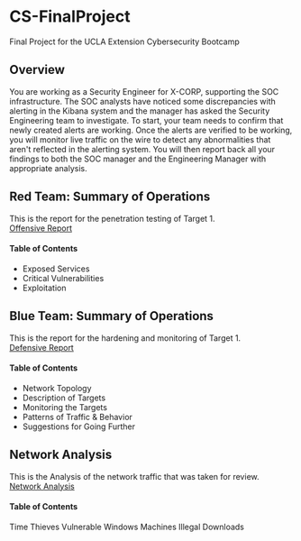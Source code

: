 # CS-FinalProject
Final Project for the UCLA Extension Cybersecurity Bootcamp

## Overview
You are working as a Security Engineer for X-CORP, supporting the SOC infrastructure. The SOC analysts have noticed some discrepancies with alerting in the Kibana system and the manager has asked the Security Engineering team to investigate.
To start, your team needs to confirm that newly created alerts are working. Once the alerts are verified to be working, you will monitor live traffic on the wire to detect any abnormalities that aren't reflected in the alerting system.
You will then report back all your findings to both the SOC manager and the Engineering Manager with appropriate analysis.

## Red Team: Summary of Operations
This is the report for the penetration testing of Target 1.  
[Offensive Report](https://github.com/danclarkrivera/CS-FinalProject/blob/main/OffensiveReport.md)
#### Table of Contents
- Exposed Services
- Critical Vulnerabilities
- Exploitation

## Blue Team: Summary of Operations
This is the report for the hardening and monitoring of Target 1.  
[Defensive Report](https://github.com/danclarkrivera/CS-FinalProject/blob/main/DefenseReport.md)
#### Table of Contents
- Network Topology
- Description of Targets
- Monitoring the Targets
- Patterns of Traffic & Behavior
- Suggestions for Going Further

## Network Analysis
This is the Analysis of the network traffic that was taken for review.  
[Network Analysis](https://github.com/danclarkrivera/CS-FinalProject/blob/main/NetworkAnalysis.md)
#### Table of Contents
Time Thieves
Vulnerable Windows Machines
Illegal Downloads
